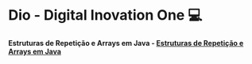 # Dio - Digital Inovation One :computer:

#### Estruturas de Repetição e Arrays em Java - [Estruturas de Repetição e Arrays em Java](https://github.com/JoaoMaroni1004/DIO.Digital.Innovation.One-/tree/master/src)

